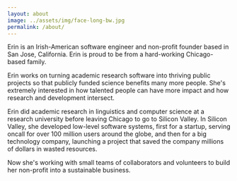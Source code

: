 ```yaml
---
layout: about
image: ../assets/img/face-long-bw.jpg
permalink: /about/
---
```


Erin is an Irish-American software engineer and non-profit founder based in San Jose, California. Erin is proud to be from a hard-working Chicago-based family.

Erin works on turning academic research software into thriving public projects so that publicly funded science benefits many more people. She's extremely interested in how talented people can have more impact and how research and development intersect.

Erin did academic research in linguistics and computer science at a research university before leaving Chicago to go to Silicon Valley. In Silicon Valley, she developed low-level software systems, first for a startup, serving oncall for over 100 million users around the globe, and then for a big technology company, launching a project that saved the company millions of dollars in wasted resources.

Now she's working with small teams of collaborators and volunteers to build her non-profit into a sustainable business.
